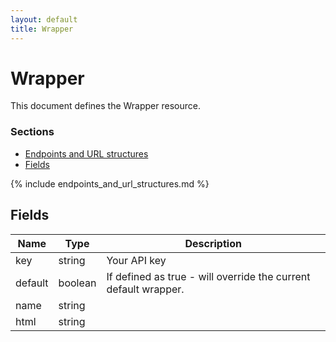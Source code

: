 ```yaml
---
layout: default
title: Wrapper
---
```

 
# Wrapper

This document defines the Wrapper resource.

### Sections

* [Endpoints and URL structures](#endpoints-and-url-structures)
* [Fields](#fields)

{% include endpoints_and_url_structures.md %}

## Fields

|Name|Type |Description|
|---|---|---|
|key|string|Your API key|
|default| boolean|If defined as true - will override the current default wrapper. |
|name|string||
|html|string||

